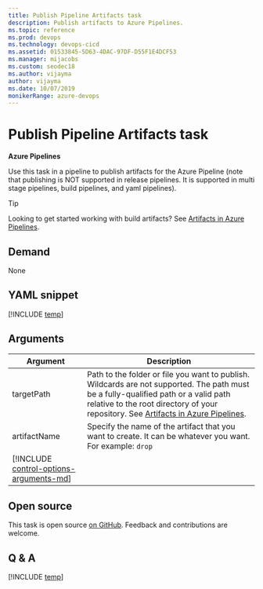 ```yaml
---
title: Publish Pipeline Artifacts task
description: Publish artifacts to Azure Pipelines.
ms.topic: reference
ms.prod: devops
ms.technology: devops-cicd
ms.assetid: 01533845-5D63-4DAC-97DF-D55F1E4DCF53
ms.manager: mijacobs
ms.custom: seodec18
ms.author: vijayma
author: vijayma
ms.date: 10/07/2019
monikerRange: azure-devops
---
```


# Publish Pipeline Artifacts task

**Azure Pipelines**

Use this task in a pipeline to publish artifacts for the Azure Pipeline (note that publishing is NOT supported in release pipelines. It is supported in multi stage pipelines, build pipelines, and yaml pipelines).

> [!TIP]
> Looking to get started working with build artifacts? See [Artifacts in Azure Pipelines](../../artifacts/pipeline-artifacts.md).

## Demand

None

## YAML snippet

[!INCLUDE [temp](../_shared/yaml/PublishPipelineArtifactV1.md)]

## Arguments


| Argument | Description |
| -------- | ----------- |
| targetPath | Path to the folder or file you want to publish. Wildcards are not supported. The path must be a fully-qualified path or a valid path relative to the root directory of your repository. See [Artifacts in Azure Pipelines](../../artifacts/pipeline-artifacts.md). |
| artifactName | Specify the name of the artifact that you want to create. It can be whatever you want. For example: `drop` |
| [!INCLUDE [control-options-arguments-md](../_shared/control-options-arguments-md.md)] | |

## Open source

This task is open source [on GitHub](https://github.com/Microsoft/azure-pipelines-tasks). Feedback and contributions are welcome.

## Q & A

<!-- BEGINSECTION class="md-qanda" -->

[!INCLUDE [temp](../_shared/build-step-common-qa.md)]

<!-- ENDSECTION -->
